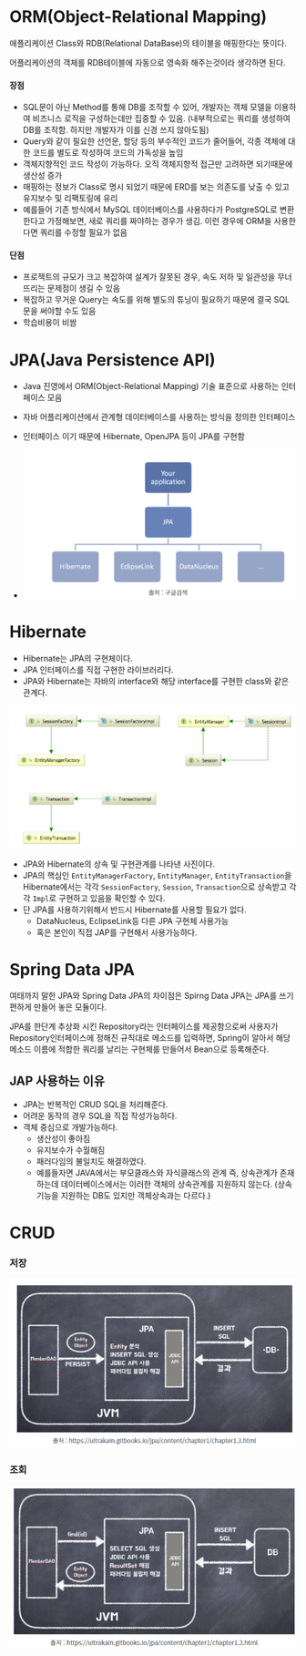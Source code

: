 # ORM(Object-Relational Mapping)

애플리케이션 Class와 RDB(Relational DataBase)의 테이블을 매핑한다는 뜻이다.

어플리케이션의 객체를 RDB테이블에 자동으로 영속화 해주는것이라 생각하면 된다.



#### 장점

- SQL문이 아닌 Method를 통해 DB를 조작할 수 있어, 개발자는 객체 모델을 이용하여 비즈니스 로직을 구성하는데만 집중할 수 있음.
  (내부적으로는 쿼리를 생성하여 DB를 조작함. 하지만 개발자가 이를 신경 쓰지 않아도됨)
- Query와 같이 필요한 선언문, 할당 등의 부수적인 코드가 줄어들어, 각종 객체에 대한 코드를 별도로 작성하여 코드의 가독성을 높임
- 객체지향적인 코드 작성이 가능하다. 오직 객체지향적 접근만 고려하면 되기때문에 생산성 증가
- 매핑하는 정보가 Class로 명시 되었기 때문에 ERD를 보는 의존도를 낮출 수 있고 유지보수 및 리팩토링에 유리
- 예를들어 기존 방식에서 MySQL 데이터베이스를 사용하다가 PostgreSQL로 변환한다고 가정해보면, 새로 쿼리를 짜야하는 경우가 생김. 이런 경우에 ORM을 사용한다면 쿼리를 수정할 필요가 없음

#### 단점

- 프로젝트의 규모가 크고 복잡하여 설계가 잘못된 경우, 속도 저하 및 일관성을 무너뜨리는 문제점이 생길 수 있음
- 복잡하고 무거운 Query는 속도를 위해 별도의 튜닝이 필요하기 때문에 결국 SQL문을 써야할 수도 있음
- 학습비용이 비쌈





# JPA(Java Persistence API)

* Java 진영에서 ORM(Object-Relational Mapping) 기술 표준으로 사용하는 인터페이스 모음

* 자바 어플리케이션에서 관계형 데이터베이스를 사용하는 방식을 정의한 인터페이스

* 인터페이스 이기 때문에 Hibernate, OpenJPA 등이 JPA를 구현함

* ![image-20230320113128347](./images/image-20230320113128347.png)

  

# Hibernate

* Hibernate는 JPA의 구현체이다.
* JPA 인터페이스를 직접 구현한 라이브러리다. 
* JPA와 Hibernate는 자바의 interface와 해당 interface를 구현한 class와 같은 관계다.

![image-20230320114503434](./images/image-20230320114503434.png)



* JPA와 Hibernate의 상속 및 구현관계를 나타낸 사진이다.
*  JPA의 핵심인 `EntityManagerFactory`, `EntityManager`, `EntityTransaction`을 Hibernate에서는 각각 `SessionFactory`, `Session`, `Transaction`으로 상속받고 각각 `Impl`로 구현하고 있음을 확인할 수 있다.
* 단 JPA를 사용하기위해서 반드시 Hibernate를 사용할 필요가 없다.
  * DataNucleus, EclipseLink등 다른 JPA 구현체 사용가능
  * 혹은 본인이 직접 JAP를 구현해서 사용가능하다.



# Spring Data JPA

여태까지 말한 JPA와 Spring Data JPA의 차이점은 Spirng Data JPA는 JPA를 쓰기 편하게 만들어 놓은 모듈이다.

JPA를 한단계 추상화 시킨 Repository라는 인터페이스를 제공함으로써 사용자가 Repository인터페이스에 정해진 규칙대로 메소드를 입력하면, Spring이 알아서 해당 메소드 이름에 적합한 쿼리를 날리는 구현체를 만들어서 Bean으로 등록해준다.











## JAP 사용하는 이유

* JPA는 반복적인 CRUD SQL을 처리해준다.
* 어려운 동작의 경우 SQL을 직접 작성가능하다.
* 객체 중심으로 개발가능하다.
  * 생산성이 좋아짐
  * 유지보수가 수월해짐
  * 패러다임의 불일치도 해결하였다.
  * 예를들자면 JAVA에서는 부모클래스와 자식클래스의 관계 즉, 상속관계가 존재하는데 데이터베이스에서는 이러한 객체의 상속관계를 지원하지 않는다. (상속 기능을 지원하는 DB도 있지만 객체상속과는 다르다.) 

 

# CRUD

### 저장

![image-20230320113750211](./images/image-20230320113750211.png)



### 조회

![image-20230320113802845](./images/image-20230320113802845.png)



